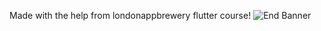 Made with the help from londonappbrewery flutter course!
![End Banner](https://github.com/londonappbrewery/Images/blob/master/readme-end-banner.png)
